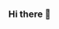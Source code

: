 ### Hi there 👋

<!--
**stahsin00/stahsin00** is a ✨ _special_ ✨ repository because its `README.md` (this file) appears on your GitHub profile.

Here are some ideas to get you started:

- 🔭 I’m currently working on a github workshop
- 🌱 I’m currently learning how to use github
- 👯 I’m looking to collaborate on a cmd-f project
- 🤔 I’m looking for help with learning web development
- 💬 Ask me about game development :D
- 📫 How to reach me: discord is the easiest: aura111#9456, or linkedin: https://www.linkedin.com/in/shushama-tahsin-2b8124255/
- 😄 Pronouns: she/her
- ⚡ Fun fact: i want to live in a different place every year lol
-->
